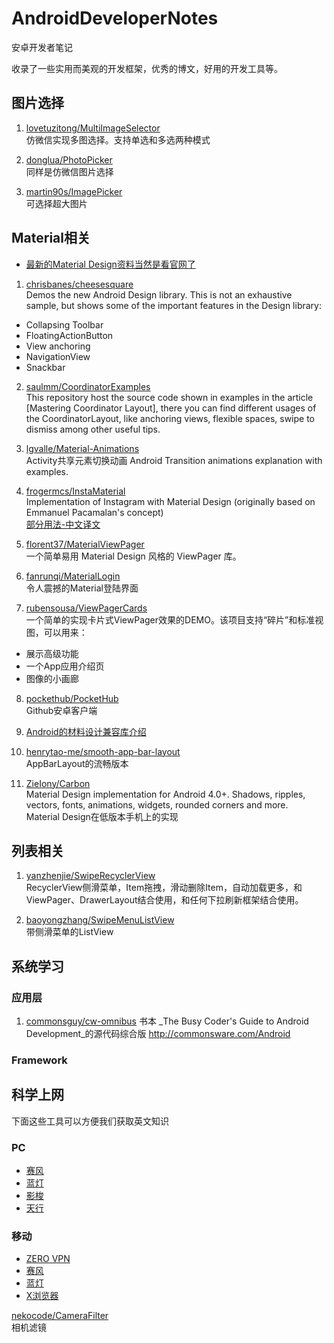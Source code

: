 # AndroidDeveloperNotes
安卓开发者笔记

收录了一些实用而美观的开发框架，优秀的博文，好用的开发工具等。

## 图片选择 ##

1. [lovetuzitong/MultiImageSelector](https://github.com/lovetuzitong/MultiImageSelector)<br/>
仿微信实现多图选择。支持单选和多选两种模式

2. [donglua/PhotoPicker](https://github.com/donglua/PhotoPicker)<br/>
同样是仿微信图片选择

3. [martin90s/ImagePicker](https://github.com/martin90s/ImagePicker)<br/>
可选择超大图片

## Material相关 ##

* [最新的Material Design资料当然是看官网了](https://developer.android.com/training/material/index.html)

1. [chrisbanes/cheesesquare](https://github.com/chrisbanes/cheesesquare)<br/>
Demos the new Android Design library. This is not an exhaustive sample, but shows some of the important features in the Design library:
* Collapsing Toolbar
* FloatingActionButton
* View anchoring
* NavigationView
* Snackbar

2. [saulmm/CoordinatorExamples](https://github.com/saulmm/CoordinatorExamples)<br/>
This repository host the source code shown in examples in the article [Mastering Coordinator Layout], there you can find different usages of the CoordinatorLayout, like anchoring views, flexible spaces, swipe to dismiss among other useful tips.

3. [lgvalle/Material-Animations](https://github.com/lgvalle/Material-Animations)<br/>
Activity共享元素切换动画
Android Transition animations explanation with examples.

4. [frogermcs/InstaMaterial](https://github.com/frogermcs/InstaMaterial)<br/>
Implementation of Instagram with Material Design (originally based on Emmanuel Pacamalan's concept)<br/>
[部分用法-中文译文](http://www.oschina.net/p/materialviewpager?fromerr=QI0SvslG)

5. [florent37/MaterialViewPager](https://github.com/florent37/MaterialViewPager)<br/>
一个简单易用 Material Design 风格的 ViewPager 库。

6. [fanrunqi/MaterialLogin](https://github.com/fanrunqi/MaterialLogin)<br/>
令人震撼的Material登陆界面

7. [rubensousa/ViewPagerCards](https://github.com/rubensousa/ViewPagerCards)<br/>
一个简单的实现卡片式ViewPager效果的DEMO。该项目支持“碎片”和标准视图，可以用来：
* 展示高级功能
* 一个App应用介绍页
* 图像的小画廊

8. [pockethub/PocketHub](https://github.com/pockethub/PocketHub)<br/>
Github安卓客户端

9. [Android的材料设计兼容库介绍](http://www.jcodecraeer.com/a/anzhuokaifa/developer/2015/0531/2958.html)<br/>

10. [henrytao-me/smooth-app-bar-layout](https://github.com/henrytao-me/smooth-app-bar-layout)<br/>
AppBarLayout的流畅版本

11. [ZieIony/Carbon](https://github.com/ZieIony/Carbon)<br/>
Material Design implementation for Android 4.0+. Shadows, ripples, vectors, fonts, animations, widgets, rounded corners and more.<br/>
Material Design在低版本手机上的实现

## 列表相关 ##

1. [yanzhenjie/SwipeRecyclerView](https://github.com/yanzhenjie/SwipeRecyclerView)<br/>
RecyclerView侧滑菜单，Item拖拽，滑动删除Item，自动加载更多，和ViewPager、DrawerLayout结合使用，和任何下拉刷新框架结合使用。

2. [baoyongzhang/SwipeMenuListView](https://github.com/baoyongzhang/SwipeMenuListView)<br/>
带侧滑菜单的ListView


## 系统学习 ##
### 应用层 ###
1. [commonsguy/cw-omnibus](https://github.com/commonsguy/cw-omnibus)
书本 _The Busy Coder's Guide to Android Development_的源代码综合版 http://commonsware.com/Android

### Framework ###

## 科学上网 ##
下面这些工具可以方便我们获取英文知识
### PC ###
* [赛风](http://s3.amazonaws.com/57wj-4j1q-wa7e/zh/index.html)
* [蓝灯](https://github.com/getlantern/lantern)
* [影梭](https://www.shadowshocks.com/)
* [天行](http://www.xskywalker.org/)
### 移动 ###
* [ZERO VPN](http://z.tntapp.net/)
* [赛风](http://s3.amazonaws.com/57wj-4j1q-wa7e/zh/index.html)
* [蓝灯](https://github.com/getlantern/lantern)
* [X浏览器](http://www.xbext.com/)






[nekocode/CameraFilter](https://github.com/nekocode/CameraFilter)<br/>
相机滤镜



